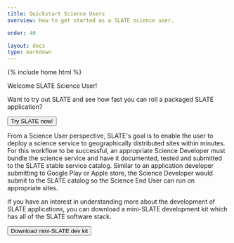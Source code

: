 ```yaml
---
title: Quickstart Science Users
overview: How to get started as a SLATE science user.

order: 40

layout: docs
type: markdown
---
```

{% include home.html %}

Welcome SLATE Science User!  

Want to try out SLATE and see how fast you can roll a packaged SLATE application?

<div id="doc-call" class="container-fluid doc-call-container ">
    <div class="row doc-call-row">
        <div class="col-md-10 nofloat center-block">
            <div class="col-sm-9 text-center nofloat center-block">
                <a href="https://sandbox.slateci.io:5000"><button class="btn btn-slate">Try SLATE now!</button></a>    
            </div>
        </div>
    </div>
</div>

From a Science User perspective, SLATE's goal is to enable the user to deploy a science service to geographically distributed sites within minutes.  For this workflow to be successful, an appropriate Science Developer must bundle the science service and have it documented, tested and submitted to the SLATE stable service catalog.  Similar to an application developer submitting to Google Play or Apple store, the Science Developer would submit to the SLATE catalog so the Science End User can run on appropriate sites.

If you have an interest in understanding more about the development of SLATE applications, you can download a mini-SLATE development kit which has all of the SLATE software stack.  

<div id="doc-call" class="container-fluid doc-call-container ">
    <div class="row doc-call-row">
        <div class="col-md-10 nofloat center-block">
            <div class="col-sm-9 text-center nofloat center-block">
                <a href="https://github.com/slateci/minislate"><button class="btn btn-slate">Download mini-SLATE dev kit</button></a>    
            </div>
        </div>
    </div>
</div>
